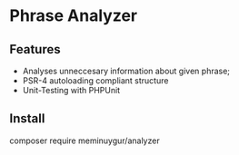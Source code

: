Phrase Analyzer
=========================

Features
--------
* Analyses unneccesary information about given phrase;
* PSR-4 autoloading compliant structure
* Unit-Testing with PHPUnit

Install
-------
composer require meminuygur/analyzer

